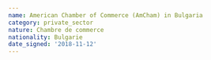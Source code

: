 ```yaml
---
name: American Chamber of Commerce (AmCham) in Bulgaria 
category: private_sector
nature: Chambre de commerce
nationality: Bulgarie
date_signed: '2018-11-12'
---
```

    